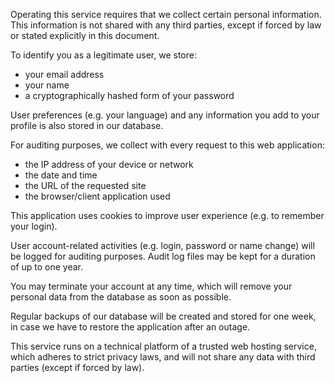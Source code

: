Operating this service requires that we collect certain personal information. This information is not shared with any third parties, except if forced by law or stated explicitly in this document.

To identify you as a legitimate user, we store:

* your email address
* your name
* a cryptographically hashed form of your password

User preferences (e.g. your language) and any information you add to your profile is also stored in our database.

For auditing purposes, we collect with every request to this web application:

* the IP address of your device or network
* the date and time
* the URL of the requested site
* the browser/client application used

This application uses cookies to improve user experience (e.g. to remember your login). 

User account-related activities (e.g. login, password or name change) will be logged for auditing purposes. Audit log files may be kept for a duration of up to one year.

You may terminate your account at any time, which will remove your personal data from the database as soon as possible.

Regular backups of our database will be created and stored for one week, in case we have to restore the application after an outage.

This service runs on a technical platform of a trusted web hosting service, which adheres to strict privacy laws, and will not share any data with third parties (except if forced by law).
